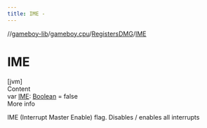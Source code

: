 ```yaml
---
title: IME -
---
```

//[gameboy-lib](../../index.md)/[gameboy.cpu](../index.md)/[RegistersDMG](index.md)/[IME](-i-m-e.md)



# IME  
[jvm]  
Content  
var [IME](-i-m-e.md): [Boolean](https://kotlinlang.org/api/latest/jvm/stdlib/kotlin/-boolean/index.html) = false  
More info  


IME (Interrupt Master Enable) flag. Disables / enables all interrupts

  



